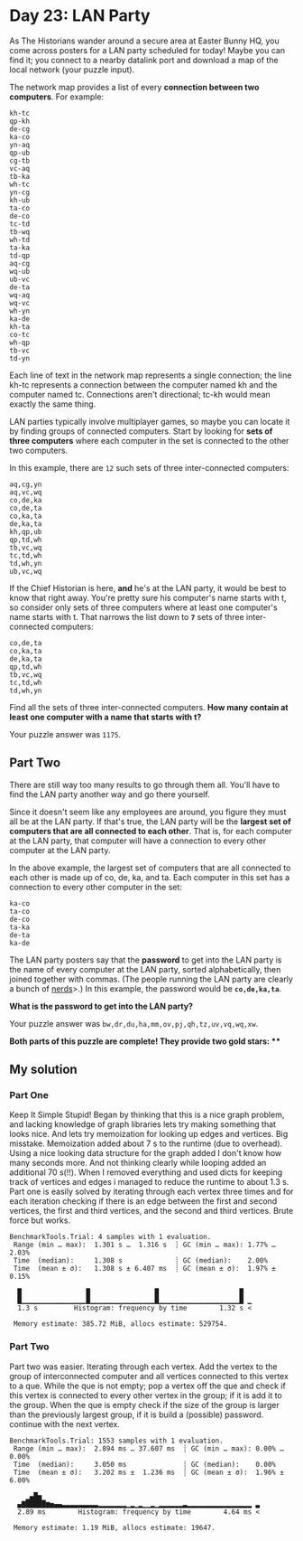 # Day 23: LAN Party

As The Historians wander around a secure area at Easter Bunny HQ, you come across posters for a LAN party scheduled for today! Maybe you can find it; you connect to a nearby datalink port and download a map of the local network (your puzzle input).

The network map provides a list of every **connection between two computers**. For example:

```
kh-tc
qp-kh
de-cg
ka-co
yn-aq
qp-ub
cg-tb
vc-aq
tb-ka
wh-tc
yn-cg
kh-ub
ta-co
de-co
tc-td
tb-wq
wh-td
ta-ka
td-qp
aq-cg
wq-ub
ub-vc
de-ta
wq-aq
wq-vc
wh-yn
ka-de
kh-ta
co-tc
wh-qp
tb-vc
td-yn
```

Each line of text in the network map represents a single connection; the line kh-tc represents a connection between the computer named kh and the computer named tc. Connections aren't directional; tc-kh would mean exactly the same thing.

LAN parties typically involve multiplayer games, so maybe you can locate it by finding groups of connected computers. Start by looking for **sets of three computers** where each computer in the set is connected to the other two computers.

In this example, there are `12` such sets of three inter-connected computers:

```
aq,cg,yn
aq,vc,wq
co,de,ka
co,de,ta
co,ka,ta
de,ka,ta
kh,qp,ub
qp,td,wh
tb,vc,wq
tc,td,wh
td,wh,yn
ub,vc,wq
```

If the Chief Historian is here, **and** he's at the LAN party, it would be best to know that right away. You're pretty sure his computer's name starts with t, so consider only sets of three computers where at least one computer's name starts with t. That narrows the list down to **`7`** sets of three inter-connected computers:

```
co,de,ta
co,ka,ta
de,ka,ta
qp,td,wh
tb,vc,wq
tc,td,wh
td,wh,yn
```

Find all the sets of three inter-connected computers. **How many contain at least one computer with a name that starts with t?**

Your puzzle answer was `1175`.

## Part Two

There are still way too many results to go through them all. You'll have to find the LAN party another way and go there yourself.

Since it doesn't seem like any employees are around, you figure they must all be at the LAN party. If that's true, the LAN party will be the **largest set of computers that are all connected to each other**. That is, for each computer at the LAN party, that computer will have a connection to every other computer at the LAN party.

In the above example, the largest set of computers that are all connected to each other is made up of co, de, ka, and ta. Each computer in this set has a connection to every other computer in the set:

```
ka-co
ta-co
de-co
ta-ka
de-ta
ka-de
```

The LAN party posters say that the **password** to get into the LAN party is the name of every computer at the LAN party, sorted alphabetically, then joined together with commas. (The people running the LAN party are clearly a bunch of <ins>nerds</ins>>.) In this example, the password would be **`co,de,ka,ta`**.

**What is the password to get into the LAN party?**

Your puzzle answer was `bw,dr,du,ha,mm,ov,pj,qh,tz,uv,vq,wq,xw`.

**Both parts of this puzzle are complete! They provide two gold stars: \*\***

## My solution
### Part One
Keep It Simple Stupid! Began by thinking that this is a nice graph problem, and lacking knowledge of graph libraries lets try making something that looks nice. And lets try memoization for looking up edges and vertices. Big misstake. Memoization added about 7 s to the runtime (due to overhead). Using a nice looking data structure for the graph added I don't know how many seconds more. And not thinking clearly while looping added an additional 70 s(!!). When I removed everything and used dicts for keeping track of vertices and edges i managed to reduce the runtime to about 1.3 s. Part one is easily solved by iterating through each vertex three times and for each iteration checking if there is an edge between the first and second vertices, the first and third vertices, and the second and third vertices. Brute force but works.
```
BenchmarkTools.Trial: 4 samples with 1 evaluation.
 Range (min … max):  1.301 s …  1.316 s  ┊ GC (min … max): 1.77% … 2.03%
 Time  (median):     1.308 s             ┊ GC (median):    2.00%
 Time  (mean ± σ):   1.308 s ± 6.407 ms  ┊ GC (mean ± σ):  1.97% ± 0.15%

  █                █                █                    █  
  █▁▁▁▁▁▁▁▁▁▁▁▁▁▁▁▁█▁▁▁▁▁▁▁▁▁▁▁▁▁▁▁▁█▁▁▁▁▁▁▁▁▁▁▁▁▁▁▁▁▁▁▁▁█ ▁
  1.3 s         Histogram: frequency by time        1.32 s <

 Memory estimate: 385.72 MiB, allocs estimate: 529754.
```
### Part Two
Part two was easier. Iterating through each vertex. Add the vertex to the group of interconnected computer and all vertices connected to this vertex to a que. While the que is not empty; pop a vertex off the que and check if this vertex is connected to every other vertex in the group; if it is add it to the group. When the que is empty check if the size of the group is larger than the previously largest group, if it is build a (possible) password. continue with the next vertex.
```
BenchmarkTools.Trial: 1553 samples with 1 evaluation.
 Range (min … max):  2.894 ms … 37.607 ms  ┊ GC (min … max): 0.00% … 0.00%
 Time  (median):     3.050 ms              ┊ GC (median):    0.00%
 Time  (mean ± σ):   3.202 ms ±  1.236 ms  ┊ GC (mean ± σ):  1.96% ± 6.00%

    ▁▄█▅                                                      
  ▄▇█████▆▅▄▄▃▃▃▃▃▃▃▃▃▂▂▂▂▂▂▂▁▂▁▂▁▁▂▁▂▂▂▂▂▂▃▂▂▂▂▂▂▂▂▂▂▂▂▂▂▂▂ ▃
  2.89 ms        Histogram: frequency by time        4.64 ms <

 Memory estimate: 1.19 MiB, allocs estimate: 19647.
```

